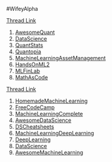 #WifeyAlpha 

[Thread Link](https://twitter.com/wifeyalpha/status/1492575034761744386?s=21&t=GTTPxFxmqb1m7bhdDM55JA)

1. [AwesomeQuant](https://github.com/wilsonfreitas/awesome-quant)
2. [DataScience]([https://github.com/wilsonfreitas/awesome-quant](https://github.com/r0f1/datascience))
3. [QuantStats]([https://github.com/wilsonfreitas/awesome-quant](https://github.com/ranaroussi/quantstats))
4. [Quantopia](https://gist.github.com/ih2502mk/50d8f7feb614c8676383431b056f4291)
5. [MachineLearningAssetManagement](https://github.com/firmai/machine-learning-asset-management/blob/master/README.md)
6. [HandsOnML2](https://github.com/ageron/handson-ml2)
7. [MLFinLab](https://github.com/hudson-and-thames/mlfinlab)
8. [MathAsCode](https://github.com/Jam3/math-as-code/blob/master/PYTHON-README.md)


[Thread Link](https://twitter.com/wifeyalpha/status/1573740908205543427?s=21&t=i9MQdm4HwNfeeBkwkVHohg)

1. [HomemadeMachineLearning](https://github.com/trekhleb/homemade-machine-learning)
2. [FreeCodeCamp](https://github.com/freeCodeCamp/freeCodeCamp)
3. [MachineLearningComplete](https://github.com/Nyandwi/machine_learning_complete)
4. [AwesomeDataScience](https://github.com/academic/awesome-datascience)
5. [DSCheatsheets](https://github.com/FavioVazquez/ds-cheatsheets)
6. [MachineLearningDeepLearning](https://github.com/ashishpatel26/500-AI-Machine-learning-Deep-learning-Computer-vision-NLP-Projects-with-code)
7. [DeepLearning](https://github.com/kmario23/deep-learning-drizzle)
8. [DataScience](https://github.com/donnemartin/data-science-ipython-notebooks)
9. [AwesomeMachineLearning](https://github.com/josephmisiti/awesome-machine-learning)